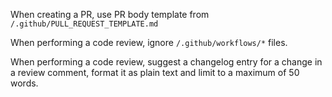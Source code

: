 When creating a PR, use PR body template from `/.github/PULL_REQUEST_TEMPLATE.md` 

When performing a code review, ignore `/.github/workflows/*` files.

When performing a code review, suggest a changelog entry for a change in a review comment,
format it as plain text and limit to a maximum of 50 words.
